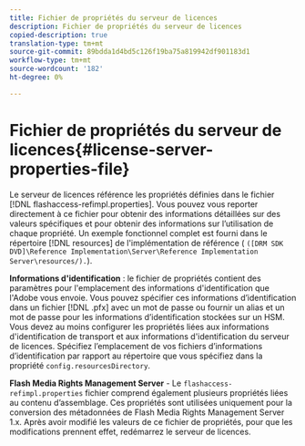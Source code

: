 ```yaml
---
title: Fichier de propriétés du serveur de licences
description: Fichier de propriétés du serveur de licences
copied-description: true
translation-type: tm+mt
source-git-commit: 89bdda1d4bd5c126f19ba75a819942df901183d1
workflow-type: tm+mt
source-wordcount: '182'
ht-degree: 0%

---
```



# Fichier de propriétés du serveur de licences{#license-server-properties-file}

Le serveur de licences référence les propriétés définies dans le fichier [!DNL flashaccess-refimpl.properties]. Vous pouvez vous reporter directement à ce fichier pour obtenir des informations détaillées sur des valeurs spécifiques et pour obtenir des informations sur l’utilisation de chaque propriété. Un exemple fonctionnel complet est fourni dans le répertoire [!DNL resources] de l&#39;implémentation de référence ( `([DRM SDK DVD]\Reference Implementation\Server\Reference Implementation Server\resources/).`).

**Informations d&#39;identification**  : le fichier de propriétés contient des paramètres pour l&#39;emplacement des informations d&#39;identification que l&#39;Adobe vous envoie. Vous pouvez spécifier ces informations d’identification dans un fichier [!DNL .pfx] avec un mot de passe ou fournir un alias et un mot de passe pour les informations d’identification stockées sur un HSM. Vous devez au moins configurer les propriétés liées aux informations d&#39;identification de transport et aux informations d&#39;identification du serveur de licences. Spécifiez l’emplacement de vos fichiers d’informations d’identification par rapport au répertoire que vous spécifiez dans la propriété `config.resourcesDirectory`.

**Flash Media Rights Management Server**  - Le  `flashaccess-refimpl.properties` fichier comprend également plusieurs propriétés liées au contenu d’assemblage. Ces propriétés sont utilisées uniquement pour la conversion des métadonnées de Flash Media Rights Management Server 1.x. Après avoir modifié les valeurs de ce fichier de propriétés, pour que les modifications prennent effet, redémarrez le serveur de licences.
